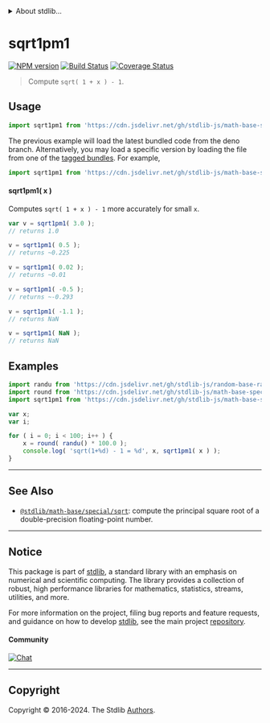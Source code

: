 <!--

@license Apache-2.0

Copyright (c) 2022 The Stdlib Authors.

Licensed under the Apache License, Version 2.0 (the "License");
you may not use this file except in compliance with the License.
You may obtain a copy of the License at

   http://www.apache.org/licenses/LICENSE-2.0

Unless required by applicable law or agreed to in writing, software
distributed under the License is distributed on an "AS IS" BASIS,
WITHOUT WARRANTIES OR CONDITIONS OF ANY KIND, either express or implied.
See the License for the specific language governing permissions and
limitations under the License.

-->


<details>
  <summary>
    About stdlib...
  </summary>
  <p>We believe in a future in which the web is a preferred environment for numerical computation. To help realize this future, we've built stdlib. stdlib is a standard library, with an emphasis on numerical and scientific computation, written in JavaScript (and C) for execution in browsers and in Node.js.</p>
  <p>The library is fully decomposable, being architected in such a way that you can swap out and mix and match APIs and functionality to cater to your exact preferences and use cases.</p>
  <p>When you use stdlib, you can be absolutely certain that you are using the most thorough, rigorous, well-written, studied, documented, tested, measured, and high-quality code out there.</p>
  <p>To join us in bringing numerical computing to the web, get started by checking us out on <a href="https://github.com/stdlib-js/stdlib">GitHub</a>, and please consider <a href="https://opencollective.com/stdlib">financially supporting stdlib</a>. We greatly appreciate your continued support!</p>
</details>

# sqrt1pm1

[![NPM version][npm-image]][npm-url] [![Build Status][test-image]][test-url] [![Coverage Status][coverage-image]][coverage-url] <!-- [![dependencies][dependencies-image]][dependencies-url] -->

> Compute `sqrt( 1 + x ) - 1`.



<section class="usage">

## Usage

```javascript
import sqrt1pm1 from 'https://cdn.jsdelivr.net/gh/stdlib-js/math-base-special-sqrt1pm1@deno/mod.js';
```
The previous example will load the latest bundled code from the deno branch. Alternatively, you may load a specific version by loading the file from one of the [tagged bundles](https://github.com/stdlib-js/math-base-special-sqrt1pm1/tags). For example,

```javascript
import sqrt1pm1 from 'https://cdn.jsdelivr.net/gh/stdlib-js/math-base-special-sqrt1pm1@v0.2.0-deno/mod.js';
```

#### sqrt1pm1( x )

Computes `sqrt( 1 + x ) - 1` more accurately for small `x`. 

```javascript
var v = sqrt1pm1( 3.0 );
// returns 1.0

v = sqrt1pm1( 0.5 );
// returns ~0.225

v = sqrt1pm1( 0.02 );
// returns ~0.01

v = sqrt1pm1( -0.5 );
// returns ~-0.293

v = sqrt1pm1( -1.1 );
// returns NaN

v = sqrt1pm1( NaN );
// returns NaN
```

</section>

<!-- /.usage -->

<section class="examples">

## Examples

<!-- eslint no-undef: "error" -->

```javascript
import randu from 'https://cdn.jsdelivr.net/gh/stdlib-js/random-base-randu@deno/mod.js';
import round from 'https://cdn.jsdelivr.net/gh/stdlib-js/math-base-special-round@deno/mod.js';
import sqrt1pm1 from 'https://cdn.jsdelivr.net/gh/stdlib-js/math-base-special-sqrt1pm1@deno/mod.js';

var x;
var i;

for ( i = 0; i < 100; i++ ) {
    x = round( randu() * 100.0 );
    console.log( 'sqrt(1+%d) - 1 = %d', x, sqrt1pm1( x ) );
}
```

</section>

<!-- /.examples -->

<!-- C interface documentation. -->



<!-- Section for related `stdlib` packages. Do not manually edit this section, as it is automatically populated. -->

<section class="related">

* * *

## See Also

-   <span class="package-name">[`@stdlib/math-base/special/sqrt`][@stdlib/math/base/special/sqrt]</span><span class="delimiter">: </span><span class="description">compute the principal square root of a double-precision floating-point number.</span>

</section>

<!-- /.related -->

<!-- Section for all links. Make sure to keep an empty line after the `section` element and another before the `/section` close. -->


<section class="main-repo" >

* * *

## Notice

This package is part of [stdlib][stdlib], a standard library with an emphasis on numerical and scientific computing. The library provides a collection of robust, high performance libraries for mathematics, statistics, streams, utilities, and more.

For more information on the project, filing bug reports and feature requests, and guidance on how to develop [stdlib][stdlib], see the main project [repository][stdlib].

#### Community

[![Chat][chat-image]][chat-url]

---

## Copyright

Copyright &copy; 2016-2024. The Stdlib [Authors][stdlib-authors].

</section>

<!-- /.stdlib -->

<!-- Section for all links. Make sure to keep an empty line after the `section` element and another before the `/section` close. -->

<section class="links">

[npm-image]: http://img.shields.io/npm/v/@stdlib/math-base-special-sqrt1pm1.svg
[npm-url]: https://npmjs.org/package/@stdlib/math-base-special-sqrt1pm1

[test-image]: https://github.com/stdlib-js/math-base-special-sqrt1pm1/actions/workflows/test.yml/badge.svg?branch=v0.2.0
[test-url]: https://github.com/stdlib-js/math-base-special-sqrt1pm1/actions/workflows/test.yml?query=branch:v0.2.0

[coverage-image]: https://img.shields.io/codecov/c/github/stdlib-js/math-base-special-sqrt1pm1/main.svg
[coverage-url]: https://codecov.io/github/stdlib-js/math-base-special-sqrt1pm1?branch=main

<!--

[dependencies-image]: https://img.shields.io/david/stdlib-js/math-base-special-sqrt1pm1.svg
[dependencies-url]: https://david-dm.org/stdlib-js/math-base-special-sqrt1pm1/main

-->

[chat-image]: https://img.shields.io/gitter/room/stdlib-js/stdlib.svg
[chat-url]: https://app.gitter.im/#/room/#stdlib-js_stdlib:gitter.im

[stdlib]: https://github.com/stdlib-js/stdlib

[stdlib-authors]: https://github.com/stdlib-js/stdlib/graphs/contributors

[umd]: https://github.com/umdjs/umd
[es-module]: https://developer.mozilla.org/en-US/docs/Web/JavaScript/Guide/Modules

[deno-url]: https://github.com/stdlib-js/math-base-special-sqrt1pm1/tree/deno
[deno-readme]: https://github.com/stdlib-js/math-base-special-sqrt1pm1/blob/deno/README.md
[umd-url]: https://github.com/stdlib-js/math-base-special-sqrt1pm1/tree/umd
[umd-readme]: https://github.com/stdlib-js/math-base-special-sqrt1pm1/blob/umd/README.md
[esm-url]: https://github.com/stdlib-js/math-base-special-sqrt1pm1/tree/esm
[esm-readme]: https://github.com/stdlib-js/math-base-special-sqrt1pm1/blob/esm/README.md
[branches-url]: https://github.com/stdlib-js/math-base-special-sqrt1pm1/blob/main/branches.md

<!-- <related-links> -->

[@stdlib/math/base/special/sqrt]: https://github.com/stdlib-js/math-base-special-sqrt/tree/deno

<!-- </related-links> -->

</section>

<!-- /.links -->
